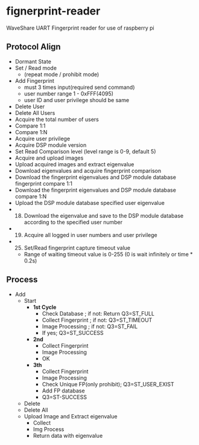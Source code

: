 # fignerprint-reader
WaveShare UART Fingerprint reader for use of raspberry pi

## Protocol Align

* Dormant State
* Set / Read mode 
	* (repeat mode / prohibit mode)
* Add Fingerprint 
	* must 3 times input(required send command)
	* user number range 1 - 0xFFF(4095)
	* user ID and user privilege should be same
* Delete User
* Delete All Users
* Acquire the total number of users
* Compare 1:1
* Compare 1:N
* Acquire user privilege
* Acquire DSP module version
* Set Read Comparison level (level range is 0-9, default 5)
* Acquire and upload images
* Upload acquired images and extract eigenvalue
* Download eigenvalues and acquire fingerprint comparison
* Download the fingerprint eigenvalues and DSP module database fingerprint compare 1:1
* Download the fingerprint eigenvalues and DSP module database compare 1:N
* Upload the DSP module database specified user eigenvalue
* 18) Download the eigenvalue and save to the DSP module database according to the specified user number
* 19) Acquire all logged in user numbers and user privilege
* 25) Set/Read fingerprint capture timeout value 
	* Range of waiting timeout value is 0-255 (0 is wait infinitely or time * 0.2s)

## Process

* Add
	* Start
		* **1st Cycle**
			* Check Database ; if not: Return Q3=ST_FULL
			* Collect Fingerprint ; if not: Q3=ST_TIMEOUT
			* Image Processing ; if not: Q3=ST_FAIL
			* If yes; Q3=ST_SUCCESS
		* **2nd**
			* Collect Fingerprint
			* Image Processing
			* OK
		* **3th**
			* Collect Fingerprint
			* Image Processing
			* Check Unique FP(only prohibit); Q3=ST_USER_EXIST
			* Add FP database
			* Q3=ST-SUCCESS
	* Delete
	* Delete All
	* Upload Image and Extract eigenvalue
		* Collect
		* Img Process
		* Return data with eigenvalue
